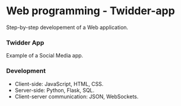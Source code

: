 # Web programming - Twidder-app

Step-by-step developement of a Web application. 

### Twidder App
Example of a Social Media app. 

### Development
 * Client-side: JavaScript, HTML, CSS.
 * Server-side: Python, Flask, SQL.
 * Client-server communication: JSON, WebSockets. 


